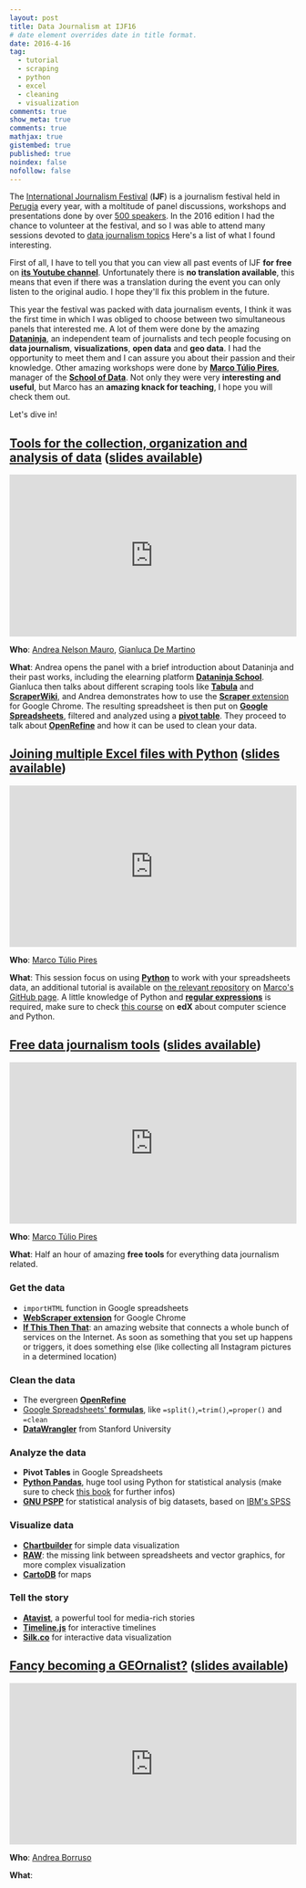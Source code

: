```yaml
---
layout: post
title: Data Journalism at IJF16
# date element overrides date in title format.
date: 2016-4-16
tag:
  - tutorial
  - scraping
  - python
  - excel
  - cleaning
  - visualization
comments: true
show_meta: true
comments: true
mathjax: true
gistembed: true
published: true
noindex: false
nofollow: false
---
```


The [International Journalism Festival](http://www.journalismfestival.com) (**IJF**) is a journalism festival held in [Perugia](https://en.wikipedia.org/wiki/Perugia) every year, with a moltitude of panel discussions, workshops and presentations done by over [500 speakers](http://www.journalismfestival.com/speaker-list/2016). In the 2016 edition I had the chance to volunteer at the festival, and so I was able to attend many sessions devoted to [data journalism topics](http://www.journalismfestival.com/programme/2016/category/data-journalism-school) Here's a list of what I found interesting.

<!--more-->

First of all, I have to tell you that you can view all past events of IJF **for free** on [**its Youtube channel**](https://www.youtube.com/channel/UClUtH75j6Bd7_Ty17jHVDPg). Unfortunately there is **no translation available**, this means that even if there was a translation during the event you can only listen to the original audio. I hope they'll fix this problem in the future.

This year the festival was packed with data journalism events, I think it was the first time in which I was obliged to choose between two simultaneous panels that interested me. A lot of them were done by the amazing [**Dataninja**](http://www.dataninja.it/), an independent team of journalists and tech people focusing on **data journalism**, **visualizations**, **open data** and **geo data**. I had the opportunity to meet them and I can assure you about their passion and their knowledge. Other amazing workshops were done by [**Marco Túlio Pires**](https://twitter.com/mtrpires), manager of the [**School of Data**](http://schoolofdata.org/). Not only they were very **interesting and useful**, but Marco has an **amazing knack for teaching**, I hope you will check them out.

Let's dive in!

## [Tools for the collection, organization and analysis of data](http://www.journalismfestival.com/programme/2016/tools-for-the-collection-organization-and-analysis-of-data) ([slides available](http://slides.com/dataninja/tool-raccolta-analisi-dati#/))
<style>.embed-container { position: relative; padding-bottom: 56.25%; height: 0; overflow: hidden; max-width: 100%; } .embed-container iframe, .embed-container object, .embed-container embed { position: absolute; top: 0; left: 0; width: 100%; height: 100%; }</style><div class='embed-container'><iframe src='https://www.youtube.com/embed/VRkImNi_O1g' frameborder='0' allowfullscreen></iframe></div>
**Who**: [Andrea Nelson Mauro](https://twitter.com/nelsonmau), [Gianluca De Martino](https://twitter.com/glucademartino)

**What**: Andrea opens the panel with a brief introduction about Dataninja and their past works, including the elearning platform [**Dataninja School**](http://school.dataninja.it/). Gianluca then talks about different scraping tools like [**Tabula**](http://tabula.technology/) and [**ScraperWiki**](https://scraperwiki.com/), and Andrea demonstrates how to use the [**Scraper** extension](https://chrome.google.com/webstore/detail/scraper/mbigbapnjcgaffohmbkdlecaccepngjd) for Google Chrome. The resulting spreadsheet is then put on [**Google Spreadsheets**](http://sheets.google.com), filtered and analyzed using a [**pivot table**](https://en.wikipedia.org/wiki/Pivot_table). They proceed to talk about [**OpenRefine**](http://openrefine.org/) and how it can be used to clean your data.

## [Joining multiple Excel files with Python](http://www.journalismfestival.com/programme/2016/joining-multiple-excel-files-with-python-hands-on) ([slides available](https://goo.gl/Kl0RKs))

<style>.embed-container { position: relative; padding-bottom: 56.25%; height: 0; overflow: hidden; max-width: 100%; } .embed-container iframe, .embed-container object, .embed-container embed { position: absolute; top: 0; left: 0; width: 100%; height: 100%; }</style><div class='embed-container'><iframe src='https://www.youtube.com/embed/t5MBwcOsSF4' frameborder='0' allowfullscreen></iframe></div>
**Who**: [Marco Túlio Pires](https://twitter.com/mtrpires)

**What**: This session focus on using [**Python**](https://www.python.org/) to work with your spreadsheets data, an additional tutorial is available on [the relevant repository](https://github.com/mtrpires/pyPerugia16) on [Marco's GitHub page](https://github.com/mtrpires). A little knowledge of Python and [**regular expressions**](https://en.wikipedia.org/wiki/Regular_expression) is required, make sure to check [this course](https://www.edx.org/course/introduction-computer-science-mitx-6-00-1x-7) on **edX** about computer science and Python.

## [Free data journalism tools](http://www.journalismfestival.com/programme/2016/free-data-journalism-tools) ([slides available](https://goo.gl/bdILgh))

<style>.embed-container { position: relative; padding-bottom: 56.25%; height: 0; overflow: hidden; max-width: 100%; } .embed-container iframe, .embed-container object, .embed-container embed { position: absolute; top: 0; left: 0; width: 100%; height: 100%; }</style><div class='embed-container'><iframe src='https://www.youtube.com/embed/_HYiV_skkek' frameborder='0' allowfullscreen></iframe></div>
**Who**: [Marco Túlio Pires](https://twitter.com/mtrpires)

**What**: Half an hour of amazing **free tools** for everything data journalism related.

### Get the data

* `importHTML` function in Google spreadsheets
* [**WebScraper extension**](https://chrome.google.com/webstore/detail/web-scraper/jnhgnonknehpejjnehehllkliplmbmhn) for Google Chrome
* [**If This Then That**](https://ifttt.com/): an amazing website that connects a whole bunch of services on the Internet. As soon as something that you set up happens or triggers, it does something else (like collecting all Instagram pictures in a determined location)

### Clean the data 

* The evergreen [**OpenRefine**](http://openrefine.org/)
* [Google Spreadsheets' **formulas**](https://support.google.com/docs/table/25273?hl=en), like `=split()`,`=trim()`,`=proper()` and `=clean`
* [**DataWrangler**](http://vis.stanford.edu/wrangler/) from Stanford University

### Analyze the data

* **Pivot Tables** in Google Spreadsheets
* [**Python Pandas**](http://pandas.pydata.org/), huge tool using Python for statistical analysis (make sure to check [this book](http://shop.oreilly.com/product/0636920023784.do) for further infos)
* [**GNU PSPP**](https://www.gnu.org/software/pspp/) for statistical analysis of big datasets, based on [IBM's SPSS](https://en.wikipedia.org/wiki/SPSS)

### Visualize data

* [**Chartbuilder**](https://quartz.github.io/Chartbuilder/) for simple data visualization
* [**RAW**](http://raw.densitydesign.org/): the missing link between spreadsheets and vector graphics, for more complex visualization
* [**CartoDB**](https://cartodb.com/) for maps

### Tell the story

* [**Atavist**](https://atavist.com/), a powerful tool for media-rich stories
* [**Timeline.js**](https://timeline.knightlab.com/) for interactive timelines
* [**Silk.co**](https://www.silk.co/) for interactive data visualization

## [Fancy becoming a GEOrnalist?](http://www.journalismfestival.com/programme/2016/fancy-becoming-a-geornalist) ([slides available]())

<style>.embed-container { position: relative; padding-bottom: 56.25%; height: 0; overflow: hidden; max-width: 100%; } .embed-container iframe, .embed-container object, .embed-container embed { position: absolute; top: 0; left: 0; width: 100%; height: 100%; }</style><div class='embed-container'><iframe src='https://www.youtube.com/embed/g8etYruJrmA' frameborder='0' allowfullscreen></iframe></div>
**Who**: [Andrea Borruso](https://twitter.com/aborruso)

**What**: 